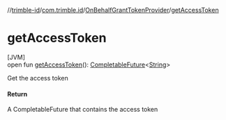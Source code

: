 //[trimble-id](../../../index.md)/[com.trimble.id](../index.md)/[OnBehalfGrantTokenProvider](index.md)/[getAccessToken](get-access-token.md)

# getAccessToken

[JVM]\
open fun [getAccessToken](get-access-token.md)(): [CompletableFuture](https://docs.oracle.com/javase/8/docs/api/java/util/concurrent/CompletableFuture.html)&lt;[String](https://docs.oracle.com/javase/8/docs/api/java/lang/String.html)&gt;

Get the access token

#### Return

A CompletableFuture that contains the access token
